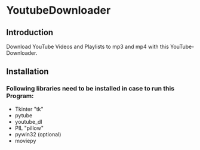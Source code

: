# YoutubeDownloader
## Introduction
Download YouTube Videos and Playlists to mp3 and mp4 with this YouTube-Downloader.

## Installation
### Following libraries need to be installed in case to run this Program:
- Tkinter "tk"
- pytube
- youtube_dl
- PIL "pillow"
- pywin32 (optional)
- moviepy